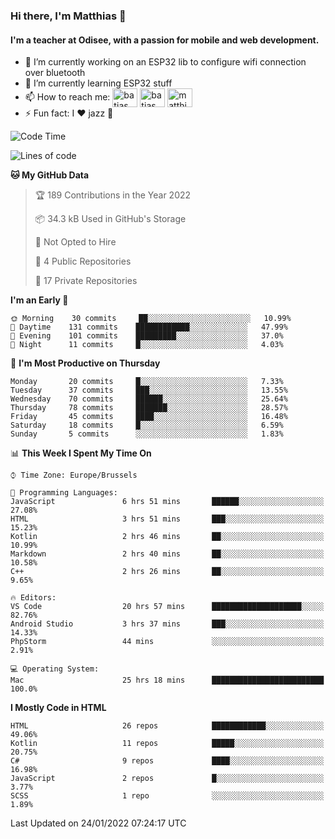 ### Hi there, I'm Matthias 👋

#### I'm a teacher at Odisee, with a passion for mobile and web development.

- 🔭 I’m currently working on an ESP32 lib to configure wifi connection over bluetooth
- 🌱 I’m currently learning ESP32 stuff
- 📫 How to reach me: <a href="https://dev.to/batjas" target="_blank"><img align="center" src="https://raw.githubusercontent.com/rahuldkjain/github-profile-readme-generator/master/src/images/icons/Social/devto.svg" alt="batjas" height="30" width="40" /></a>
<a href="https://twitter.com/batjas" target="_blank"><img align="center" src="https://raw.githubusercontent.com/rahuldkjain/github-profile-readme-generator/master/src/images/icons/Social/twitter.svg" alt="batjas" height="30" width="40" /></a>
<a href="https://linkedin.com/in/matthiasdruwé" target="_blank"><img align="center" src="https://raw.githubusercontent.com/rahuldkjain/github-profile-readme-generator/master/src/images/icons/Social/linked-in-alt.svg" alt="matthiasdruwé" height="30" width="40" /></a>
- ⚡ Fun fact: I ❤ jazz 🎷


<!--START_SECTION:waka-->
![Code Time](http://img.shields.io/badge/Code%20Time-126%20hrs%2045%20mins-blue)

![Lines of code](https://img.shields.io/badge/From%20Hello%20World%20I%27ve%20Written-80%20Thousand%20lines%20of%20code-blue)

**🐱 My GitHub Data** 

> 🏆 189 Contributions in the Year 2022
 > 
> 📦 34.3 kB Used in GitHub's Storage 
 > 
> 🚫 Not Opted to Hire
 > 
> 📜 4 Public Repositories 
 > 
> 🔑 17 Private Repositories  
 > 
**I'm an Early 🐤** 

```text
🌞 Morning    30 commits     ██░░░░░░░░░░░░░░░░░░░░░░░   10.99% 
🌆 Daytime    131 commits    ████████████░░░░░░░░░░░░░   47.99% 
🌃 Evening    101 commits    █████████░░░░░░░░░░░░░░░░   37.0% 
🌙 Night      11 commits     █░░░░░░░░░░░░░░░░░░░░░░░░   4.03%

```
📅 **I'm Most Productive on Thursday** 

```text
Monday       20 commits     █░░░░░░░░░░░░░░░░░░░░░░░░   7.33% 
Tuesday      37 commits     ███░░░░░░░░░░░░░░░░░░░░░░   13.55% 
Wednesday    70 commits     ██████░░░░░░░░░░░░░░░░░░░   25.64% 
Thursday     78 commits     ███████░░░░░░░░░░░░░░░░░░   28.57% 
Friday       45 commits     ████░░░░░░░░░░░░░░░░░░░░░   16.48% 
Saturday     18 commits     █░░░░░░░░░░░░░░░░░░░░░░░░   6.59% 
Sunday       5 commits      ░░░░░░░░░░░░░░░░░░░░░░░░░   1.83%

```


📊 **This Week I Spent My Time On** 

```text
⌚︎ Time Zone: Europe/Brussels

💬 Programming Languages: 
JavaScript               6 hrs 51 mins       ██████░░░░░░░░░░░░░░░░░░░   27.08% 
HTML                     3 hrs 51 mins       ███░░░░░░░░░░░░░░░░░░░░░░   15.23% 
Kotlin                   2 hrs 46 mins       ██░░░░░░░░░░░░░░░░░░░░░░░   10.99% 
Markdown                 2 hrs 40 mins       ██░░░░░░░░░░░░░░░░░░░░░░░   10.58% 
C++                      2 hrs 26 mins       ██░░░░░░░░░░░░░░░░░░░░░░░   9.65%

🔥 Editors: 
VS Code                  20 hrs 57 mins      ████████████████████░░░░░   82.76% 
Android Studio           3 hrs 37 mins       ███░░░░░░░░░░░░░░░░░░░░░░   14.33% 
PhpStorm                 44 mins             ░░░░░░░░░░░░░░░░░░░░░░░░░   2.91%

💻 Operating System: 
Mac                      25 hrs 18 mins      █████████████████████████   100.0%

```

**I Mostly Code in HTML** 

```text
HTML                     26 repos            ████████████░░░░░░░░░░░░░   49.06% 
Kotlin                   11 repos            █████░░░░░░░░░░░░░░░░░░░░   20.75% 
C#                       9 repos             ████░░░░░░░░░░░░░░░░░░░░░   16.98% 
JavaScript               2 repos             █░░░░░░░░░░░░░░░░░░░░░░░░   3.77% 
SCSS                     1 repo              ░░░░░░░░░░░░░░░░░░░░░░░░░   1.89%

```



 Last Updated on 24/01/2022 07:24:17 UTC
<!--END_SECTION:waka-->
